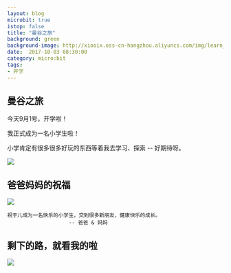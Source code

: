 ```yaml
---
layout: blog
microbit: true
istop: false
title: "曼谷之旅"
background: green
background-image: http://xiooix.oss-cn-hangzhou.aliyuncs.com/img/learn_20170901_pic2.jpg
date:  2017-10-03 08:30:00
category: micro:bit
tags:
- 开学
---
```


## 曼谷之旅

今天9月1号，开学啦！

我正式成为一名小学生啦！

小学肯定有很多很多好玩的东西等着我去学习、探索 -- 好期待呀。

![](http://xiooix.oss-cn-hangzhou.aliyuncs.com/img/learn_20170901_pic1.jpg)


## 爸爸妈妈的祝福
![](http://xiooix.oss-cn-hangzhou.aliyuncs.com/img/learn_20170910_pic3.jpg)

>
```
祝于儿成为一名快乐的小学生，交到很多新朋友，健康快乐的成长。
 					-- 爸爸 & 妈妈
```

## 剩下的路，就看我的啦

![](http://xiooix.oss-cn-hangzhou.aliyuncs.com/img/learn_20170901_pic2.jpg)

